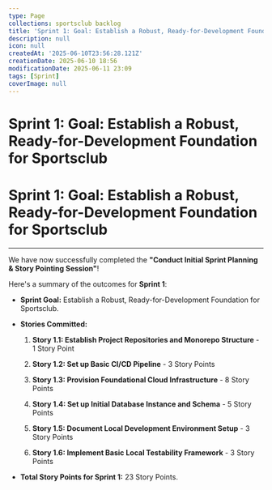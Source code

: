 ```yaml
---
type: Page
collections: sportsclub backlog
title: 'Sprint 1: Goal: Establish a Robust, Ready-for-Development Foundation for Sportsclub'
description: null
icon: null
createdAt: '2025-06-10T23:56:28.121Z'
creationDate: 2025-06-10 18:56
modificationDate: 2025-06-11 23:09
tags: [Sprint]
coverImage: null
---
```


# Sprint 1: Goal: Establish a Robust, Ready-for-Development Foundation for Sportsclub

# **Sprint 1: Goal: Establish a Robust, Ready-for-Development Foundation for Sportsclub**

---

We have now successfully completed the **"Conduct Initial Sprint Planning & Story Pointing Session"**!

Here's a summary of the outcomes for **Sprint 1**:

- **Sprint Goal:** Establish a Robust, Ready-for-Development Foundation for Sportsclub.

- **Stories Committed:**

    1. **Story 1.1: Establish Project Repositories and Monorepo Structure** - 1 Story Point

    2. **Story 1.2: Set up Basic CI/CD Pipeline** - 3 Story Points

    3. **Story 1.3: Provision Foundational Cloud Infrastructure** - 8 Story Points

    4. **Story 1.4: Set up Initial Database Instance and Schema** - 5 Story Points

    5. **Story 1.5: Document Local Development Environment Setup** - 3 Story Points

    6. **Story 1.6: Implement Basic Local Testability Framework** - 3 Story Points

- **Total Story Points for Sprint 1:** 23 Story Points.

